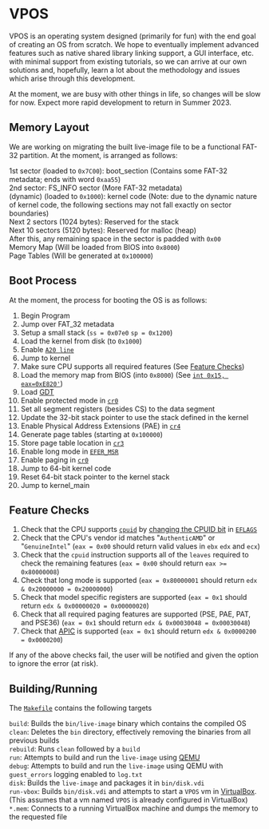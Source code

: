 # VPOS
VPOS is an operating system designed (primarily for fun) with the end goal of creating an OS from scratch. We hope to eventually implement advanced features such as native shared library linking support, a GUI interface, etc. with minimal support from existing tutorials, so we can arrive at our own solutions and, hopefully, learn a lot about the methodology and issues which arise through this development.

At the moment, we are busy with other things in life, so changes will be slow for now. Expect more rapid development to return in Summer 2023.

## Memory Layout
We are working on migrating the built live-image file to be a functional FAT-32 partition. At the moment, is arranged as follows:

1st sector (loaded to `0x7C00`): boot_section (Contains some FAT-32 metadata; ends with word `0xaa55`)  
2nd sector: FS_INFO sector (More FAT-32 metadata)  
(dynamic) (loaded to `0x1000`): kernel code (Note: due to the dynamic nature of kernel code, the following sections may not fall exactly on sector boundaries)  
Next 2 sectors (1024 bytes): Reserved for the stack  
Next 10 sectors (5120 bytes): Reserved for malloc (heap)  
After this, any remaining space in the sector is padded with `0x00`  
Memory Map (Will be loaded from BIOS into `0x8000`)  
Page Tables (Will be generated at `0x100000`)  

## Boot Process
At the moment, the process for booting the OS is as follows:

1. Begin Program
2. Jump over FAT_32 metadata
3. Setup a small stack (`ss = 0x07e0` `sp = 0x1200`)
4. Load the kernel from disk (to `0x1000`)
5. Enable [`A20 line`](https://wiki.osdev.org/A20_Line)
6. Jump to kernel
7. Make sure CPU supports all required features (See [Feature Checks](#feature-checks))
8. Load the memory map from BIOS (into `0x8000`) (See [`int 0x15, eax=0xE820'`](https://wiki.osdev.org/Detecting_Memory_(x86)#BIOS_Function:_INT_0x15.2C_EAX_.3D_0xE820))
9. Load [GDT](https://wiki.osdev.org/Global_Descriptor_Table)
10. Enable protected mode in [`cr0`](https://wiki.osdev.org/CPU_Registers_x86#CR0)
11. Set all segment registers (besides CS) to the data segment
12. Update the 32-bit stack pointer to use the stack defined in the kernel
13. Enable Physical Address Extensions (PAE) in [`cr4`](https://wiki.osdev.org/CPU_Registers_x86#CR4)
14. Generate page tables (starting at `0x100000`)
15. Store page table location in [`cr3`](https://wiki.osdev.org/CPU_Registers_x86#CR3)
16. Enable long mode in [`EFER_MSR`](https://wiki.osdev.org/Model_Specific_Registers#Additional_x86_64_Registers)
17. Enable paging in [`cr0`](https://wiki.osdev.org/CPU_Registers_x86#CR0)
18. Jump to 64-bit kernel code
19. Reset 64-bit stack pointer to the kernel stack
20. Jump to kernel_main

## Feature Checks
1. Check that the CPU supports [`cpuid`](https://wiki.osdev.org/CPUID) by [changing the CPUID bit](https://wiki.osdev.org/CPUID#Checking_CPUID_availability) in [`EFLAGS`](https://wiki.osdev.org/EFLAGS#EFLAGS_Register)
2. Check that the CPU's vendor id matches "`AuthenticAMD`" or "`GenuineIntel`" (`eax = 0x00` should return valid values in `ebx` `edx` and `ecx`)
3. Check that the `cpuid` instruction supports all of the `leaves` required to check the remaining features (`eax = 0x00` should return `eax >= 0x80000008`)
4. Check that long mode is supported (`eax = 0x80000001` should return `edx & 0x20000000 = 0x20000000`)
5. Check that model specific registers are supported (`eax = 0x1` should return `edx & 0x00000020 = 0x00000020`)
6. Check that all required paging features are supported (PSE, PAE, PAT, and PSE36) (`eax = 0x1` should return `edx & 0x00030048 = 0x00030048`)
7. Check that [APIC](https://wiki.osdev.org/APIC) is supported (`eax = 0x1` should return `edx & 0x0000200 = 0x0000200`)

If any of the above checks fail, the user will be notified and given the option to ignore the error (at risk).

## Building/Running
The [`Makefile`](Makefile) contains the following targets

`build`: Builds the `bin/live-image` binary which contains the compiled OS  
`clean`: Deletes the `bin` directory, effectively removing the binaries from all previous builds  
`rebuild`: Runs `clean` followed by a `build`  
`run`: Attempts to build and run the `live-image` using [QEMU](https://www.qemu.org/)  
`debug`: Attempts to build and run the `live-image` using QEMU with `guest_errors` logging enabled to `log.txt`  
`disk`: Builds the `live-image` and packages it in `bin/disk.vdi`  
`run-vbox`: Builds `bin/disk.vdi` and attempts to start a `VPOS` vm in [VirtualBox](https://www.virtualbox.org/). (This assumes that a vm named `VPOS` is already configured in VirtualBox)  
`*.mem`: Connects to a running VirtualBox machine and dumps the memory to the requested file  
